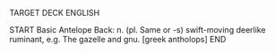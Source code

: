 TARGET DECK
ENGLISH

START
Basic
Antelope
Back: n. (pl. Same or -s) swift-moving deerlike ruminant, e.g. The gazelle and gnu. [greek antholops]
END
